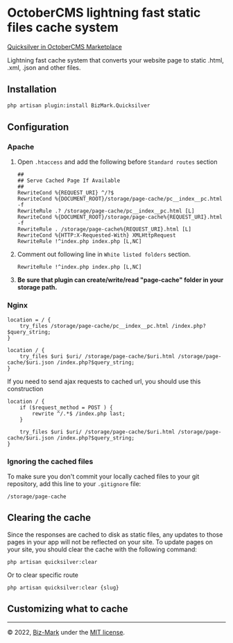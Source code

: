 # OctoberCMS lightning fast static files cache system

[Quicksilver in OctoberCMS Marketplace](https://octobercms.com/plugin/BizMark-quicksilver)

Lightning fast cache system that converts your website page to static .html, .xml, .json and other files.

## Installation

```bash
php artisan plugin:install BizMark.Quicksilver
```

## Configuration
### Apache

1. Open `.htaccess` and add the following before `Standard routes` section

    ```apacheconfig
    ##
    ## Serve Cached Page If Available
    ##
    RewriteCond %{REQUEST_URI} ^/?$
    RewriteCond %{DOCUMENT_ROOT}/storage/page-cache/pc__index__pc.html -f
    RewriteRule .? /storage/page-cache/pc__index__pc.html [L]
    RewriteCond %{DOCUMENT_ROOT}/storage/page-cache%{REQUEST_URI}.html -f
    RewriteRule . /storage/page-cache%{REQUEST_URI}.html [L]
    RewriteCond %{HTTP:X-Requested-With} XMLHttpRequest
    RewriteRule !^index.php index.php [L,NC]
    ```

2. Comment out following line in `White listed folders` section.
    ```
    RewriteRule !^index.php index.php [L,NC]
    ```

3. **Be sure that plugin can create/write/read "page-cache" folder in your storage path.**

### Nginx

```nginx
location = / {
    try_files /storage/page-cache/pc__index__pc.html /index.php?$query_string;
}

location / {
    try_files $uri $uri/ /storage/page-cache/$uri.html /storage/page-cache/$uri.json /index.php?$query_string;
}
```

If you need to send ajax requests to cached url, you should use this construction

```nginx
location / {
    if ($request_method = POST ) {
        rewrite ^/.*$ /index.php last;
    }

    try_files $uri $uri/ /storage/page-cache/$uri.html /storage/page-cache/$uri.json /index.php?$query_string;
}
```


### Ignoring the cached files

To make sure you don't commit your locally cached files to your git repository, add this line to your `.gitignore` file:

```
/storage/page-cache
```

## Clearing the cache

Since the responses are cached to disk as static files, any updates to those pages in your app will not be reflected on your site. To update pages on your site, you should clear the cache with the following command:

```
php artisan quicksilver:clear
```

Or to clear specific route
```
php artisan quicksilver:clear {slug}
```

## Customizing what to cache


---
© 2022, [Biz-Mark](https://biz-mark.ru/) under the [MIT license](https://opensource.org/licenses/MIT).
